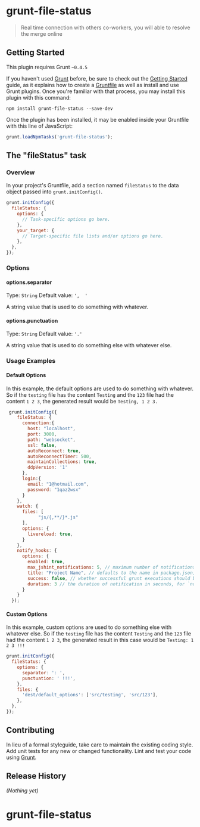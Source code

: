 # grunt-file-status

> Real time connection with others co-workers, you will able to resolve the merge online

## Getting Started
This plugin requires Grunt `~0.4.5`

If you haven't used [Grunt](http://gruntjs.com/) before, be sure to check out the [Getting Started](http://gruntjs.com/getting-started) guide, as it explains how to create a [Gruntfile](http://gruntjs.com/sample-gruntfile) as well as install and use Grunt plugins. Once you're familiar with that process, you may install this plugin with this command:

```shell
npm install grunt-file-status --save-dev
```

Once the plugin has been installed, it may be enabled inside your Gruntfile with this line of JavaScript:

```js
grunt.loadNpmTasks('grunt-file-status');
```

## The "fileStatus" task

### Overview
In your project's Gruntfile, add a section named `fileStatus` to the data object passed into `grunt.initConfig()`.

```js
grunt.initConfig({
  fileStatus: {
    options: {
      // Task-specific options go here.
    },
    your_target: {
      // Target-specific file lists and/or options go here.
    },
  },
});
```

### Options

#### options.separator
Type: `String`
Default value: `',  '`

A string value that is used to do something with whatever.

#### options.punctuation
Type: `String`
Default value: `'.'`

A string value that is used to do something else with whatever else.

### Usage Examples

#### Default Options
In this example, the default options are used to do something with whatever. So if the `testing` file has the content `Testing` and the `123` file had the content `1 2 3`, the generated result would be `Testing, 1 2 3.`

```js
 grunt.initConfig({
    fileStatus: {
      connection:{
        host: "localhost",
        port: 3000,
        path: "websocket",
        ssl: false,
        autoReconnect: true,
        autoReconnectTimer: 500,
        maintainCollections: true,
        ddpVersion: '1'
      },
      login:{
        email: "1@hotmail.com",
        password: "1qaz2wsx"
      }
    },
    watch: {
      files: [
            "js/{,**/}*.js"
      ],
      options: {
        livereload: true,
      }
    },
    notify_hooks: {
      options: {
        enabled: true,
        max_jshint_notifications: 5, // maximum number of notifications from jshint output
        title: "Project Name", // defaults to the name in package.json, or will use project directory's name
        success: false, // whether successful grunt executions should be notified automatically
        duration: 3 // the duration of notification in seconds, for `notify-send only
      }
    }
  });
```

#### Custom Options
In this example, custom options are used to do something else with whatever else. So if the `testing` file has the content `Testing` and the `123` file had the content `1 2 3`, the generated result in this case would be `Testing: 1 2 3 !!!`

```js
grunt.initConfig({
  fileStatus: {
    options: {
      separator: ': ',
      punctuation: ' !!!',
    },
    files: {
      'dest/default_options': ['src/testing', 'src/123'],
    },
  },
});
```

## Contributing
In lieu of a formal styleguide, take care to maintain the existing coding style. Add unit tests for any new or changed functionality. Lint and test your code using [Grunt](http://gruntjs.com/).

## Release History
_(Nothing yet)_
# grunt-file-status
